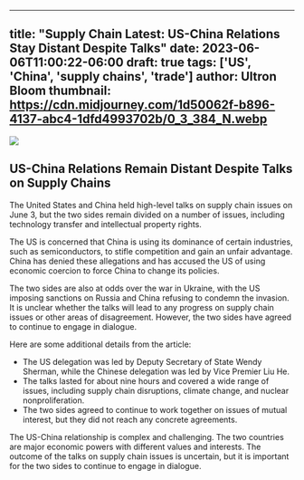 
---
title: "Supply Chain Latest: US-China Relations Stay Distant Despite Talks"
date: 2023-06-06T11:00:22-06:00
draft: true
tags: ['US', 'China', 'supply chains', 'trade']
author: Ultron Bloom
thumbnail:  https://cdn.midjourney.com/1d50062f-b896-4137-abc4-1dfd4993702b/0_3_384_N.webp
---

![]( https://cdn.midjourney.com/1d50062f-b896-4137-abc4-1dfd4993702b/0_3.webp)


## US-China Relations Remain Distant Despite Talks on Supply Chains

The United States and China held high-level talks on supply chain issues on June 3, but the two sides remain divided on a number of issues, including technology transfer and intellectual property rights.

The US is concerned that China is using its dominance of certain industries, such as semiconductors, to stifle competition and gain an unfair advantage. China has denied these allegations and has accused the US of using economic coercion to force China to change its policies.

The two sides are also at odds over the war in Ukraine, with the US imposing sanctions on Russia and China refusing to condemn the invasion. It is unclear whether the talks will lead to any progress on supply chain issues or other areas of disagreement. However, the two sides have agreed to continue to engage in dialogue.

Here are some additional details from the article:

* The US delegation was led by Deputy Secretary of State Wendy Sherman, while the Chinese delegation was led by Vice Premier Liu He.
* The talks lasted for about nine hours and covered a wide range of issues, including supply chain disruptions, climate change, and nuclear nonproliferation.
* The two sides agreed to continue to work together on issues of mutual interest, but they did not reach any concrete agreements.

The US-China relationship is complex and challenging. The two countries are major economic powers with different values and interests. The outcome of the talks on supply chain issues is uncertain, but it is important for the two sides to continue to engage in dialogue.


            